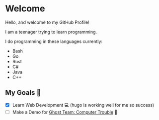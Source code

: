 <!-- markdownlint-disable MD013 -->

# Welcome

Hello, and welcome to my GitHub Profile!

I am a teenager trying to learn programming.

I do programming in these languages currently:

- Bash
- Go
- Rust
- C#
- Java
- C++

## My Goals 🥅

- [x] Learn Web Development 💻 (hugo is working well for me so success)
- [ ] Make a Demo for [Ghost Team: Computer Trouble](https://github.com/TheKamboy/gt-computer-trouble) 🔫
